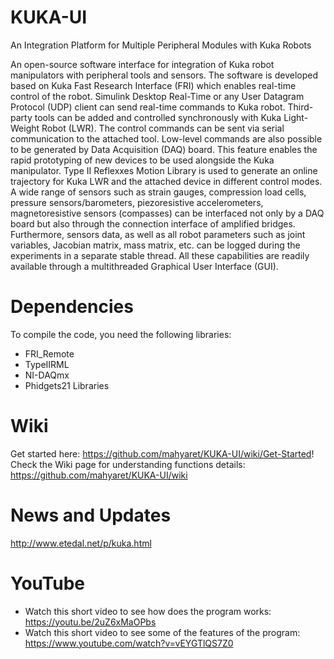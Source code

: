 # KUKA-UI
An Integration Platform for Multiple Peripheral Modules with Kuka Robots

An open-source software interface for integration of Kuka robot manipulators with peripheral tools and sensors. The software is developed based on Kuka Fast Research Interface (FRI) which enables real-time control of the robot. Simulink Desktop Real-Time or any User Datagram Protocol (UDP) client can send real-time commands to Kuka robot. Third-party tools can be added and controlled synchronously with Kuka Light-Weight Robot (LWR). The control commands can be sent via serial communication to the attached tool. Low-level commands are also possible to be generated by Data Acquisition (DAQ) board. This feature enables the rapid prototyping of new devices to be used alongside the Kuka manipulator. Type II Reflexxes Motion Library is used to generate an online trajectory for Kuka LWR and the attached device in different control modes. A wide range of sensors such as strain gauges, compression load cells, pressure sensors/barometers, piezoresistive accelerometers, magnetoresistive sensors (compasses) can be interfaced not only by a DAQ board but also through the connection interface of amplified bridges. Furthermore, sensors data, as well as all robot parameters such as joint variables, Jacobian matrix, mass matrix, etc. can be logged during the experiments in a separate stable thread. All these capabilities are readily available through a multithreaded Graphical User Interface (GUI).
# Dependencies
To compile the code, you need the following libraries:
- FRI_Remote
- TypeIIRML
- NI-DAQmx
- Phidgets21 Libraries
# Wiki
Get started here:
https://github.com/mahyaret/KUKA-UI/wiki/Get-Started!
Check the Wiki page for understanding functions details:
https://github.com/mahyaret/KUKA-UI/wiki
# News and Updates
http://www.etedal.net/p/kuka.html
# YouTube
- Watch this short video to see how does the program works: 
https://youtu.be/2uZ6xMaOPbs
- Watch this short video to see some of the features of the program:
https://www.youtube.com/watch?v=vEYGTlQS7Z0
